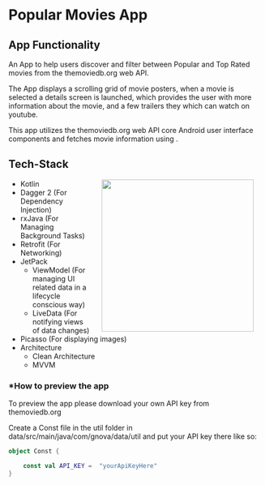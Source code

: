 # Popular Movies App

## App Functionality

An App to help users discover and filter between Popular and Top Rated movies from the themoviedb.org web API. 

The App displays a scrolling grid of movie posters, when a movie is selected a details screen is launched, which provides the user with more information about the movie, and a few trailers they which can watch on youtube.

This app utilizes the themoviedb.org web API core Android user interface components and fetches movie information using .

## Tech-Stack
<img src="https://media.giphy.com/media/nMuCPHmkBhoYOU6pQs/giphy.gif" width="300" align="right" hspace="20">

- Kotlin
- Dagger 2 (For Dependency Injection)
- rxJava (For Managing Background Tasks)
- Retrofit (For Networking)
- JetPack
    - ViewModel (For managing UI related data in a lifecycle conscious way)
    - LiveData (For notifying views of data changes)
- Picasso (For displaying images)
- Architecture
    - Clean Architecture
    - MVVM

### *How to preview the app

To preview the app please download your own API key from themoviedb.org

Create a Const file in the util folder in data/src/main/java/com/gnova/data/util and put your API key there like so:

```Kotlin
object Const {

    const val API_KEY =  "yourApiKeyHere"
}

```